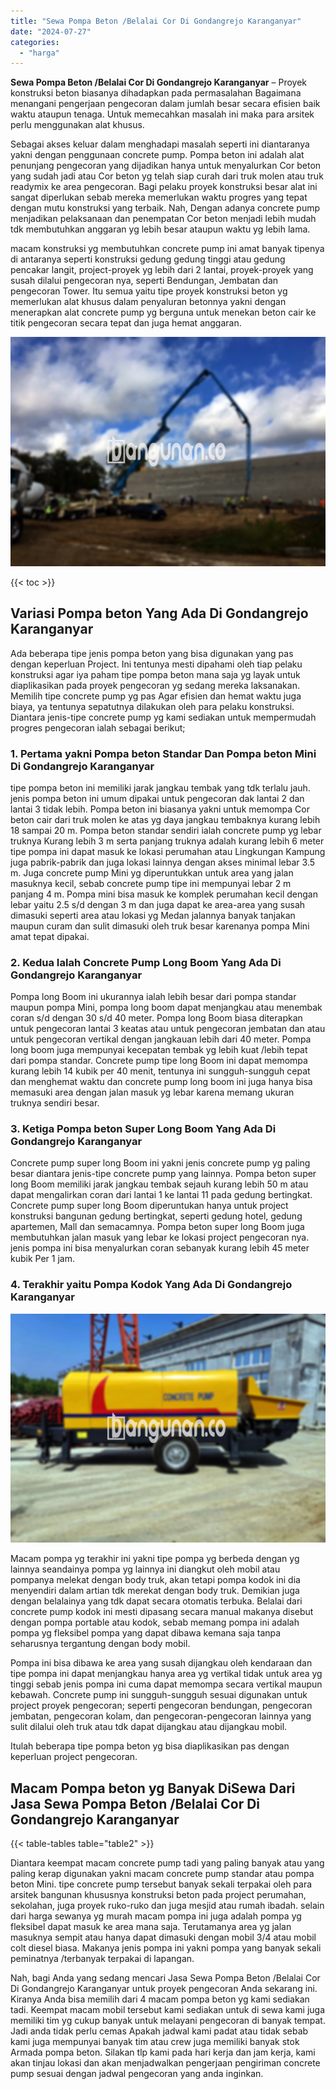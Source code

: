 ```yaml
---
title: "Sewa Pompa Beton /Belalai Cor Di Gondangrejo Karanganyar"
date: "2024-07-27"
categories: 
  - "harga"
---
```


**Sewa Pompa Beton /Belalai Cor Di Gondangrejo Karanganyar** – Proyek konstruksi beton biasanya dihadapkan pada permasalahan Bagaimana menangani pengerjaan pengecoran dalam jumlah besar secara efisien baik waktu ataupun tenaga. Untuk memecahkan masalah ini maka para arsitek perlu menggunakan alat khusus.

Sebagai akses keluar dalam menghadapi masalah seperti ini diantaranya yakni dengan penggunaan concrete pump. Pompa beton ini adalah alat penunjang pengecoran yang dijadikan hanya untuk menyalurkan Cor beton yang sudah jadi atau Cor beton yg telah siap curah dari truk molen atau truk readymix ke area pengecoran. Bagi pelaku proyek konstruksi besar alat ini sangat diperlukan sebab mereka memerlukan waktu progres yang tepat dengan mutu konstruksi yang terbaik. Nah, Dengan adanya concrete pump menjadikan pelaksanaan dan penempatan Cor beton menjadi lebih mudah tdk membutuhkan anggaran yg lebih besar ataupun waktu yg lebih lama.

macam konstruksi yg membutuhkan concrete pump ini amat banyak tipenya di antaranya seperti konstruksi gedung gedung tinggi atau gedung pencakar langit, project-proyek yg lebih dari 2 lantai, proyek-proyek yang susah dilalui pengecoran nya, seperti Bendungan, Jembatan dan pengecoran Tower. Itu semua yaitu tipe proyek konstruksi beton yg memerlukan alat khusus dalam penyaluran betonnya yakni dengan menerapkan alat concrete pump yg berguna untuk menekan beton cair ke titik pengecoran secara tepat dan juga hemat anggaran.

![Sewa Pompa Beton /Belalai Cor Di Gondangrejo Karanganyar](/images/sewa-concrete-pump-10.png)

{{< toc >}}

## Variasi Pompa beton Yang Ada Di Gondangrejo Karanganyar

Ada beberapa tipe jenis pompa beton yang bisa digunakan yang pas dengan keperluan Project. Ini tentunya mesti dipahami oleh tiap pelaku konstruksi agar iya paham tipe pompa beton mana saja yg layak untuk diaplikasikan pada proyek pengecoran yg sedang mereka laksanakan. Memilih tipe concrete pump yg pas Agar efisien dan hemat waktu juga biaya, ya tentunya sepatutnya dilakukan oleh para pelaku konstruksi. Diantara jenis-tipe concrete pump yg kami sediakan untuk mempermudah progres pengecoran ialah sebagai berikut;

### 1\. Pertama yakni Pompa beton Standar Dan Pompa beton Mini Di Gondangrejo Karanganyar

tipe pompa beton ini memiliki jarak jangkau tembak yang tdk terlalu jauh. jenis pompa beton ini umum dipakai untuk pengecoran dak lantai 2 dan lantai 3 tidak lebih. Pompa beton ini biasanya yakni untuk memompa Cor beton cair dari truk molen ke atas yg daya jangkau tembaknya kurang lebih 18 sampai 20 m. Pompa beton standar sendiri ialah concrete pump yg lebar truknya Kurang lebih 3 m serta panjang truknya adalah kurang lebih 6 meter tipe pompa ini dapat masuk ke lokasi perumahan atau Lingkungan Kampung juga pabrik-pabrik dan juga lokasi lainnya dengan akses minimal lebar 3.5 m. Juga concrete pump Mini yg diperuntukkan untuk area yang jalan masuknya kecil, sebab concrete pump tipe ini mempunyai lebar 2 m panjang 4 m. Pompa mini bisa masuk ke komplek perumahan kecil dengan lebar yaitu 2.5 s/d dengan 3 m dan juga dapat ke area-area yang susah dimasuki seperti area atau lokasi yg Medan jalannya banyak tanjakan maupun curam dan sulit dimasuki oleh truk besar karenanya pompa Mini amat tepat dipakai.

### 2\. Kedua Ialah Concrete Pump Long Boom Yang Ada Di Gondangrejo Karanganyar

Pompa long Boom ini ukurannya ialah lebih besar dari pompa standar maupun pompa Mini, pompa long boom dapat menjangkau atau menembak coran s/d dengan 30 s/d 40 meter. Pompa long Boom biasa diterapkan untuk pengecoran lantai 3 keatas atau untuk pengecoran jembatan dan atau untuk pengecoran vertikal dengan jangkauan lebih dari 40 meter. Pompa long boom juga mempunyai kecepatan tembak yg lebih kuat /lebih tepat dari pompa standar. Concrete pump tipe long Boom ini dapat memompa kurang lebih 14 kubik per 40 menit, tentunya ini sungguh-sungguh cepat dan menghemat waktu dan concrete pump long boom ini juga hanya bisa memasuki area dengan jalan masuk yg lebar karena memang ukuran truknya sendiri besar.

### 3\. Ketiga Pompa beton Super Long Boom Yang Ada Di Gondangrejo Karanganyar

Concrete pump super long Boom ini yakni jenis concrete pump yg paling besar diantara jenis-tipe concrete pump yang lainnya. Pompa beton super long Boom memiliki jarak jangkau tembak sejauh kurang lebih 50 m atau dapat mengalirkan coran dari lantai 1 ke lantai 11 pada gedung bertingkat. Concrete pump super long Boom diperuntukan hanya untuk project konstruksi bangunan gedung bertingkat, seperti gedung hotel, gedung apartemen, Mall dan semacamnya. Pompa beton super long Boom juga membutuhkan jalan masuk yang lebar ke lokasi project pengecoran nya. jenis pompa ini bisa menyalurkan coran sebanyak kurang lebih 45 meter kubik Per 1 jam.

### 4\. Terakhir yaitu Pompa Kodok Yang Ada Di Gondangrejo Karanganyar

![Sewa Pompa Beton /Belalai Cor Di Gondangrejo Karanganyar](/images/sewa-concrete-pump-09.png)

Macam pompa yg terakhir ini yakni tipe pompa yg berbeda dengan yg lainnya seandainya pompa yg lainnya ini diangkut oleh mobil atau pompanya melekat dengan body truk, akan tetapi pompa kodok ini dia menyendiri dalam artian tdk merekat dengan body truk. Demikian juga dengan belalainya yang tdk dapat secara otomatis terbuka. Belalai dari concrete pump kodok ini mesti dipasang secara manual makanya disebut dengan pompa portable atau kodok, sebab memang pompa ini adalah pompa yg fleksibel pompa yang dapat dibawa kemana saja tanpa seharusnya tergantung dengan body mobil.

Pompa ini bisa dibawa ke area yang susah dijangkau oleh kendaraan dan tipe pompa ini dapat menjangkau hanya area yg vertikal tidak untuk area yg tinggi sebab jenis pompa ini cuma dapat memompa secara vertikal maupun kebawah. Concrete pump ini sungguh-sungguh sesuai digunakan untuk project proyek pengecoran; seperti pengecoran bendungan, pengecoran jembatan, pengecoran kolam, dan pengecoran-pengecoran lainnya yang sulit dilalui oleh truk atau tdk dapat dijangkau atau dijangkau mobil.

Itulah beberapa tipe pompa beton yg bisa diaplikasikan pas dengan keperluan project pengecoran.

## Macam Pompa beton yg Banyak DiSewa Dari Jasa Sewa Pompa Beton /Belalai Cor Di Gondangrejo Karanganyar

{{< table-tables table="table2" >}}

Diantara keempat macam concrete pump tadi yang paling banyak atau yang paling kerap digunakan yakni macam concrete pump standar atau pompa beton Mini. tipe concrete pump tersebut banyak sekali terpakai oleh para arsitek bangunan khususnya konstruksi beton pada project perumahan, sekolahan, juga proyek ruko-ruko dan juga mesjid atau rumah ibadah. selain dari harga sewanya yg murah macam pompa ini juga adalah pompa yg fleksibel dapat masuk ke area mana saja. Terutamanya area yg jalan masuknya sempit atau hanya dapat dimasuki dengan mobil 3/4 atau mobil colt diesel biasa. Makanya jenis pompa ini yakni pompa yang banyak sekali peminatnya /terbanyak terpakai di lapangan.

Nah, bagi Anda yang sedang mencari Jasa Sewa Pompa Beton /Belalai Cor Di Gondangrejo Karanganyar untuk proyek pengecoran Anda sekarang ini. Kiranya Anda bisa memilih dari 4 macam pompa beton yg kami sediakan tadi. Keempat macam mobil tersebut kami sediakan untuk di sewa kami juga memiliki tim yg cukup banyak untuk melayani pengecoran di banyak tempat. Jadi anda tidak perlu cemas Apakah jadwal kami padat atau tidak sebab kami juga mempunyai banyak tim atau crew juga memiliki banyak stok Armada pompa beton. Silakan tlp kami pada hari kerja dan jam kerja, kami akan tinjau lokasi dan akan menjadwalkan pengerjaan pengiriman concrete pump sesuai dengan jadwal pengecoran yang anda inginkan.

